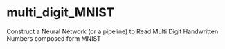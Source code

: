 # multi_digit_MNIST
Construct a Neural Network (or a pipeline) to Read Multi Digit Handwritten Numbers  composed form MNIST
